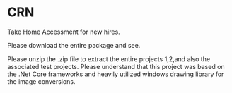 # CRN
Take Home Accessment for new hires.

Please download the entire package and see.

Please unzip the .zip file to extract the entire projects 1,2,and also the associated test projects.
Please understand that this project was based on the .Net Core frameworks and heavily utilized windows drawing library for the 
image conversions.
